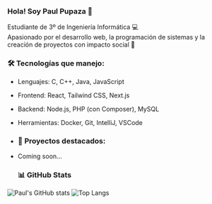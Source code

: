 ### Hola! Soy Paul Pupaza 👋  
Estudiante de 3º de Ingeniería Informática 💻  
Apasionado por el desarrollo web, la programación de sistemas y la creación de proyectos con impacto social 🚀

### 🛠 Tecnologías que manejo:
- Lenguajes: C, C++, Java, JavaScript
- Frontend: React, Tailwind CSS, Next.js
- Backend: Node.js, PHP (con Composer), MySQL
- Herramientas: Docker, Git, IntelliJ, VSCode

- ### 🚀 Proyectos destacados:
- Coming soon...

  ### 📊 GitHub Stats
![Paul's GitHub stats](https://github-readme-stats.vercel.app/api?username=PaulAdrianPupza&show_icons=true&theme=radical)
![Top Langs](https://github-readme-stats.vercel.app/api/top-langs/?username=PaulAdrianPupza&layout=compact&theme=radical)





<!--
**PaulAdrianPupaza/PaulAdrianPupaza** is a ✨ _special_ ✨ repository because its `README.md` (this file) appears on your GitHub profile.

Here are some ideas to get you started:

- 🔭 I’m currently working on ...
- 🌱 I’m currently learning ...
- 👯 I’m looking to collaborate on ...
- 🤔 I’m looking for help with ...
- 💬 Ask me about ...
- 📫 How to reach me: ...
- 😄 Pronouns: ...
- ⚡ Fun fact: ...
-->
